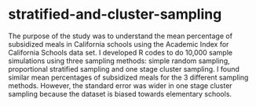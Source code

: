 # stratified-and-cluster-sampling

The purpose of the study was to understand the mean percentage of subsidized meals in California schools using the Academic Index for California Schools data set. I developed R codes to do 10,000 sample simulations using three sampling methods: simple random sampling, proportional stratified sampling and one stage cluster sampling. I found similar mean percentages of subsidized meals for the 3 different sampling methods. However, the standard error was wider in one stage cluster sampling because the dataset is biased towards elementary schools.
